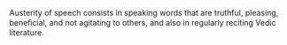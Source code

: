 Austerity of speech consists in speaking words that are truthful, pleasing, beneﬁcial, and not agitating to others, and also in regularly reciting Vedic literature.